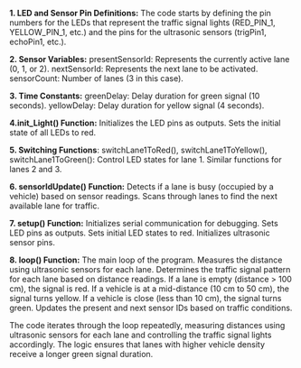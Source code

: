   **1. LED and Sensor Pin Definitions:**
    The code starts by defining the pin numbers for the LEDs that represent the traffic signal lights (RED_PIN_1, YELLOW_PIN_1, etc.) and 
    the pins for the ultrasonic sensors (trigPin1, echoPin1, etc.).

  **2. Sensor Variables:**
        presentSensorId: Represents the currently active lane (0, 1, or 2).
        nextSensorId: Represents the next lane to be activated.
        sensorCount: Number of lanes (3 in this case).

   **3. Time Constants:**
        greenDelay: Delay duration for green signal (10 seconds).
        yellowDelay: Delay duration for yellow signal (4 seconds).

  **4.init_Light() Function:**
        Initializes the LED pins as outputs.
        Sets the initial state of all LEDs to red.

  **5. Switching Functions**:
        switchLane1ToRed(), switchLane1ToYellow(), switchLane1ToGreen(): Control LED states for lane 1.
        Similar functions for lanes 2 and 3.

  **6. sensorIdUpdate() Function:**
        Detects if a lane is busy (occupied by a vehicle) based on sensor readings.
        Scans through lanes to find the next available lane for traffic.

   **7. setup() Function:**
        Initializes serial communication for debugging.
        Sets LED pins as outputs.
        Sets initial LED states to red.
        Initializes ultrasonic sensor pins.

   **8. loop() Function:**
        The main loop of the program.
        Measures the distance using ultrasonic sensors for each lane.
        Determines the traffic signal pattern for each lane based on distance readings.
        If a lane is empty (distance > 100 cm), the signal is red.
        If a vehicle is at a mid-distance (10 cm to 50 cm), the signal turns yellow.
        If a vehicle is close (less than 10 cm), the signal turns green.
        Updates the present and next sensor IDs based on traffic conditions.

The code iterates through the loop repeatedly, measuring distances using ultrasonic sensors for each lane and controlling the traffic signal lights accordingly. The logic ensures that lanes with higher vehicle density receive a longer green signal duration.
